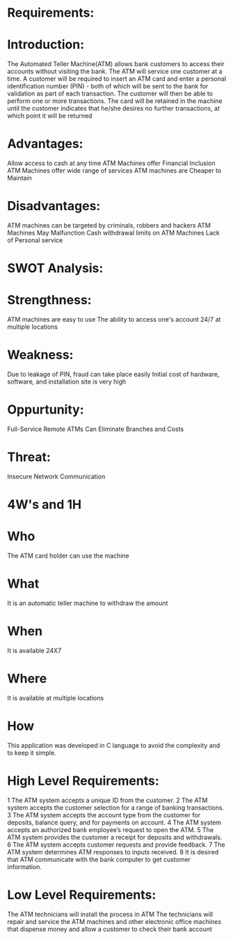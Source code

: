 
# Requirements:

# Introduction:
The Automated Teller Machine(ATM) allows bank customers to access their accounts without visiting the bank. The ATM will service one customer at a time. A customer will be required to insert an ATM card and enter a personal identification number (PIN) - both of which will be sent to the bank for validation as part of each transaction. The customer will then be able to perform one or more transactions. The card will be retained in the machine until the customer indicates that he/she desires no further transactions, at which point it will be returned

# Advantages:
 Allow access to cash at any time
 ATM Machines offer Financial Inclusion
 ATM Machines offer wide range of services
 ATM machines are Cheaper to Maintain

# Disadvantages:
 ATM machines can be targeted by criminals, robbers and hackers
 ATM Machines May Malfunction
 Cash withdrawal limits on ATM Machines
 Lack of Personal service
 
# SWOT Analysis:

# Strengthness:
 ATM machines are easy to use
 The ability to access one's account 24/7 at multiple locations
 
# Weakness:
 Due to leakage of PIN, fraud can take place easily
 Initial cost of hardware, software, and installation site is very high
 
# Oppurtunity:
 Full-Service Remote ATMs Can Eliminate Branches and Costs
 
# Threat:
 Insecure Network Communication
 
# 4W's and 1H

# Who
 The ATM card holder can use the machine
 
# What
 It is an automatic teller machine to withdraw the amount
 
# When
 It is available 24X7
 
# Where
 It is available at multiple locations
 
# How
 This application was developed in C language to avoid the complexity and to keep it simple.
 
# High Level Requirements:
 1 The ATM system  accepts a unique ID from the customer.
 2 The ATM system  accepts the customer selection for a range of banking transactions.
 3 The ATM system  accepts the account type from the customer for deposits, balance query, and for payments on account.
 4 The ATM system accepts an authorized bank employee’s request to open the ATM.
 5 The ATM system provides the customer a receipt for deposits and withdrawals.
 6 The ATM system accepts customer requests and provide feedback.
 7 The ATM system determines ATM responses to inputs received.
 8 It is desired that ATM communicate with the bank computer to get customer information.
  
# Low Level Requirements:
  The ATM technicians will install the process in ATM
  The technicians will repair and service the ATM machines and other electronic office machines that dispense money and allow a customer to check their bank account
  
